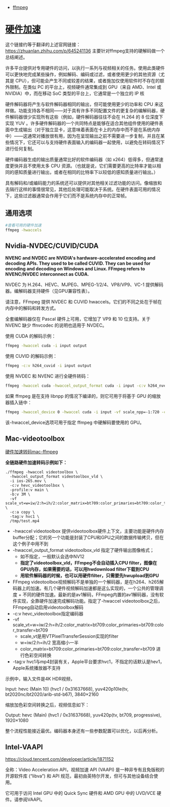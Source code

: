 - [ffmpeg](https://ffmpeg.org)
# [硬件加速](https://trac.ffmpeg.org/wiki/HWAccelIntro)

这个链接约等于翻译的上述官网链接：https://zhuanlan.zhihu.com/p/645241136
主要针对ffmpeg支持的硬解码做一个总结阐述。

许多平台提供对专用硬件的访问，以执行一系列与视频相关的任务。使用此类硬件可以更快地完成某些操作，例如解码、编码或过滤，或者使用更少的其他资源（尤其是 CPU），但可能会产生不同或较差的结果，或者施加仅使用软件时不存在的额外限制。在类似 PC 的平台上，视频硬件通常集成到 GPU（来自 AMD、Intel 或 NVIDIA）中，而在移动 SoC 类型的平台上，它通常是一个独立的 IP 核

硬件解码器将产生与软件解码器相同的输出，但可能使用更少的功率和 CPU 来这样做。功能支持各不相同——对于具有许多不同配置文件的更复杂的编解码器，硬件解码器很少实现所有这些（例如，硬件解码器往往不会在 H.264 的 8 位深度下实现 YUV 。许多硬件解码器的一个共同特点是能够在适合其他组件使用的硬件表面中生成输出（对于独立显卡，这意味着表面在卡上的内存中而不是在系统内存中）——这通常对播放很有用，因为在呈现输出之前不需要进一步复制，并且在某些情况下，它还可以与支持硬件表面输入的编码器一起使用，以避免在转码情况下进行任何复制。

硬件编码器生成的输出质量通常比好的软件编码器（如 x264）低得多，但通常速度更快并且不使用太多 CPU 资源。（也就是说，它们需要更高的比特率才能以相同的感知质量进行输出，或者在相同的比特率下以较低的感知质量进行输出。）

具有解码和/或编码能力的系统还可以提供对其他相关过滤功能的访问。像缩放和去隔行这样的事情很常见，其他后处理可能取决于系统。在硬件表面可用的情况下，这些过滤器通常会作用于它们而不是系统内存中的正常帧。

## 通用选项
```bash
#查看可用的硬件加速
ffmpeg -hwaccels
```

## Nvidia-NVDEC/CUVID/CUDA
**NVENC and NVDEC are NVIDIA's hardware-accelerated encoding and decoding APIs. They used to be called CUVID. They can be used for encoding and decoding on Windows and Linux. FFmpeg refers to NVENC/NVDEC interconnect as CUDA.**

NVDEC 为 H.264、HEVC、MJPEG、MPEG-1/2/4、VP8/VP9、VC-1 提供解码器。编解码器支持硬件（见GPU兼容性表）。

请注意，FFmpeg 提供 NVDEC 和 CUVID hwaccels。它们的不同之处在于帧在内存中的解码和转发方式。

全套编解码器仅在 Pascal 硬件上可用，它增加了 VP9 和 10 位支持。关于 NVENC 缺少 ffnvcodec 的说明也适用于 NVDEC。

使用 CUDA 的解码示例：
```bash
ffmpeg -hwaccel cuda -i input output
```

使用 CUVID 的解码示例：
```bash
ffmpeg -c:v h264_cuvid -i input output
```

使用 NVDEC 和 NVENC 进行全硬件转码：
```bash
ffmpeg -hwaccel cuda -hwaccel_output_format cuda -i input -c:v h264_nvenc -preset slow output
```

如果 ffmpeg 是在支持 libnpp 的情况下编译的，则它可用于将基于 GPU 的缩放器插入链中：
```bash
ffmpeg -hwaccel_device 0 -hwaccel cuda -i input -vf scale_npp=-1:720 -c:v h264_nvenc -preset slow output.mkv
```

该-hwaccel_device选项可用于指定 ffmpeg 中硬解码要使用的 GPU。

## Mac-videotoolbox
[硬件加速转码mac-ffmpeg](https://www.nxrte.com/jishu/33751.html)

**全链路硬件加速转码示例如下：**

```
./ffmpeg -hwaccel videotoolbox \
  -hwaccel_output_format videotoolbox_vld \
  -i ios-265.mov \
  -c:v hevc_videotoolbox \
  -profile:v main \
  -b:v 3M \
  -vf scale_vt=w=iw/2:h=ih/2:color_matrix=bt709:color_primaries=bt709:color_transfer=bt709 \
  -c:a copy \
  -tag:v hvc1 \
  /tmp/test.mp4
```

- -hwaccel videotoolbox 提供videotoolbox硬件上下文，主要功能是硬件内存buffer分配；它的另一个功能是封装了CPU和GPU之间的数据传输拷贝，但在这个例子中用不到
- -hwaccel_output_format videotoolbox_vld 指定了硬件输出图像格式；
    - 如不指定，一般默认会选中NV12
    - **指定了videotoolbox_vld，FFmpeg不会自动插入CPU filter，图像在GPU内存，如果需要的话，可以用hwdownload filter下载到CPU**
    - **用软件解码器的时候，也可以用硬件filter，只需要先hwupload到GPU**
- FFmpeg videotoolbox视频解码不是单独的一个解码器，是在h264、h265解码器上的加速。有几个硬件视频解码加速都是这么实现的，一个公共的管理调度 + 不同的硬件加速。最新的是av1解码，FFmpeg内置的av1解码器，没有软件实现，全靠硬件加速完成解码功能。指定了-hwaccel videotoolbox之后，FFmpeg自动启用videotoolbox解码
- -c:v hevc_videotoolbox指定编码器
- -vf scale_vt=w=iw/2:h=ih/2:color_matrix=bt709:color_primaries=bt709:color_transfer=bt709
    - scale_vt是用VTPixelTransferSession实现的filter
    - w=iw/2:h=ih/2 宽高缩小一半
    - color_matrix=bt709:color_primaries=bt709:color_transfer=bt709 进行色彩空间转换
- -tag:v hvc1与mp4封装有关，Apple平台要求hvc1，不指定的话默认是hev1，Apple系统播放器不支持

示例中，输入文件是4K HDR视频，

Input: hevc (Main 10) (hvc1 / 0x31637668), yuv420p10le(tv, bt2020nc/bt2020/arib-std-b67), 3840×2160

缩放加色彩空间转换之后，视频信息如下：

Output: hevc (Main) (hvc1 / 0x31637668), yuv420p(tv, bt709, progressive), 1920×1080

整个流程性能接近最优。编码器本身还有一些参数配置可以优化，以后再分析。

## Intel-VAAPI
https://cloud.tencent.com/developer/article/1871152

全称：Video Acceleration API，视频加速 API (VAAPI) 是一种非专有且免版税的开源软件库 (“libva”) 和 API 规范，最初由英特尔开发，但可与其他设备结合使用。

它可用于访问 Intel GPU 中的 Quick Sync 硬件和 AMD GPU 中的 UVD/VCE 硬件。请参阅VAAPI。

